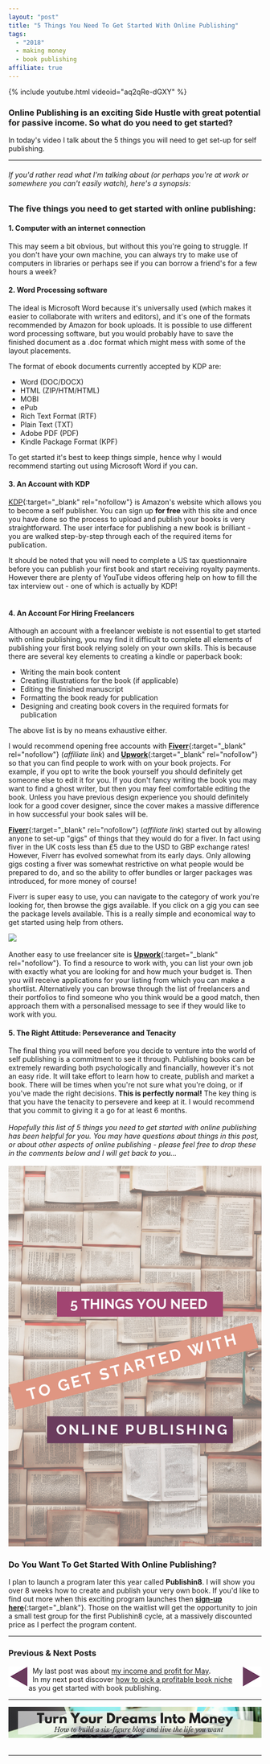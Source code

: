 ```yaml
---
layout: "post"
title: "5 Things You Need To Get Started With Online Publishing"
tags:
  - "2018"
  - making money
  - book publishing
affiliate: true
---
```

{% include youtube.html videoid="aq2qRe-dGXY" %}

### Online Publishing is an exciting Side Hustle with great potential for passive income. So what do you need to get started?

In today's video I talk about the 5 things you will need to get set-up for self publishing.

*** 

###### If you'd rather read what I'm talking about (or perhaps you're at work or somewhere you can't easily watch), here's a synopsis:

### The five things you need to get started with online publishing:

#### 1. Computer with an internet connection
This may seem a bit obvious, but without this you're going to struggle. If you don't have your own machine, you can always try to make use of computers in libraries or perhaps see if you can borrow a friend's for a few hours a week?

#### 2. Word Processing software
The ideal is Microsoft Word because it's universally used (which makes it easier to collaborate with writers and editors), and it's one of the formats recommended by Amazon for book uploads. It is possible to use different word processing software, but you would probably have to save the finished document as a .doc format which might mess with some of the layout placements.<br>

The format of ebook documents currently accepted by KDP are:

- Word (DOC/DOCX)
- HTML (ZIP/HTM/HTML)
- MOBI
- ePub
- Rich Text Format (RTF)
- Plain Text (TXT)
- Adobe PDF (PDF)
- Kindle Package Format (KPF)

To get started it's best to keep things simple, hence why I would recommend starting out using Microsoft Word if you can.

#### 3. An Account with KDP
[KDP](https://kdp.amazon.com){:target="_blank" rel="nofollow"} is Amazon's website which allows you to become a self publisher. You can sign up **for free** with this site and once you have done so the process to upload and publish your books is very straightforward. The user interface for publishing a new book is brilliant - you are walked step-by-step through each of the required items for publication.

It should be noted that you will need to complete a US tax questionnaire before you can publish your first book and start receiving royalty payments. However there are plenty of YouTube videos offering help on how to fill the tax interview out - one of which is actually by KDP!<br><br>

#### 4. An Account For Hiring Freelancers
Although an account with a freelancer webiste is not essential to get started with online publishing, you may find it difficult to complete all elements of publishing your first book relying solely on your own skills. This is because there are several key elements to creating a kindle or paperback book:

- Writing the main book content
- Creating illustrations for the book (if applicable)
- Editing the finished manuscript
- Formatting the book ready for publication
- Designing and creating book covers in the required formats for publication

The above list is by no means exhaustive either.

I would recommend opening free accounts with [**Fiverr**](http://bit.ly/try_fiverr){:target="_blank" rel="nofollow"} (<i>affiliate link</i>) and [**Upwork**](https://www.upwork.com){:target="_blank" rel="nofollow"} so that you can find people to work with on your book projects. For example, if you opt to write the book yourself you should definitely get someone else to edit it for you. If you don't fancy writing the book you may want to find a ghost writer, but then you may feel comfortable editing the book. Unless you have previous design experience you should definitely look for a good cover designer, since the cover makes a massive difference in how successful your book sales will be.

[**Fiverr**](http://bit.ly/try_fiverr){:target="_blank" rel="nofollow"} (<i>affiliate link</i>) started out by allowing anyone to set-up "gigs" of things that they would do for a fiver. In fact using fiver in the UK costs less than £5 due to the USD to GBP exchange rates! However, Fiverr has evolved somewhat from its early days. Only allowing gigs costing a fiver was somewhat restrictive on what people would be prepared to do, and so the ability to offer bundles or larger packages was introduced, for more money of course!

Fiverr is super easy to use, you can navigate to the category of work you're looking for, then browse the gigs available. If you click on a gig you can see the package levels available. This is a really simple and economical way to get started using help from others.

<!-- START ADVERTISER: Fiverr (Global) from awin.com -->

<a href="http://www.awin1.com/cread.php?awinmid=6288&awinaffid=452089&clickref=&p=https%3A%2F%2Fwww.fiverr.com%2F%3Fshow_join%3Dtrue">
    <img src="https://www.awin1.com/cshow.php?s=527817&v=6288&q=256739&r=452089" border="0">
</a>

<!-- END ADVERTISER: Fiverr (Global) from awin.com -->

Another easy to use freelancer site is [**Upwork**](https://www.upwork.com){:target="_blank" rel="nofollow"}. To find a resource to work with, you can list your own job with exactly what you are looking for and how much your budget is. Then you will receive applications for your listing from which you can make a shortlist. Alternatively you can browse through the list of freelancers and their portfolios to find someone who you think would be a good match, then approach them with a personalised message to see if they would like to work with you.
<br>
#### 5. The Right Attitude: Perseverance and Tenacity
The final thing you will need before you decide to venture into the world of self publishing is a commitment to see it through. Publishing books can be extremely rewarding both psychologically and financially, however it's not an easy ride. It will take effort to learn how to create, publish and market a book. There will be times when you're not sure what you're doing, or if you've made the right decisions. **This is perfectly normal!** The key thing is that you have the tenacity to persevere and keep at it. I would recommend that you commit to giving it a go for at least 6 months.
<br><br>
*Hopefully this list of 5 things you need to get started with online publishing has been helpful for you. You may have questions about things in this post, or about other aspects of online publishing - please feel free to drop these in the comments below and I will get back to you...*
<br><br>
![5 Things You Need To Get Started With Online Publishing Pinterest image](/i/2018/5-Things-To-Start-Online-Publishing-pin.png)

### Do You Want To Get Started With Online Publishing?

I plan to launch a program later this year called **Publishin8**. I will show you over 8 weeks how to create and publish your very own book. If you'd like to find out more when this exciting program launches then [**sign-up here**](/signup/publishin8.html){:target="_blank"}. Those on the waitlist will get the opportunity to join a small test group for the first Publishin8 cycle, at a massively discounted price as I perfect the program content.

****

### Previous & Next Posts

<a href="/posts/may-2018-income-report" style="float: left"><img src='/i/backward.png' alt='backward arrow for previous post' /></a> &nbsp;
<a href="/posts/How-To-Pick-A-Profitable-Book-Niche.html" style="float: right"><img src='/i/forward.png' alt='forward arrow for next post' /></a>
My last post was about [my income and profit for May](/posts/may-2018-income-report).<br>
&nbsp;&nbsp;In my next post discover [how to pick a profitable book niche](/posts/How-To-Pick-A-Profitable-Book-Niche.html) as you get started with book publishing.

***

<center>
<a href="http://bit.ly/turnyourdreamsintomoney" target="_blank"><img src='/aff/turn-your-dreams-into-money-728x90.png' alt='Turn Your Dreams Into Money link to course' /></a>
</center>
<br>

***






